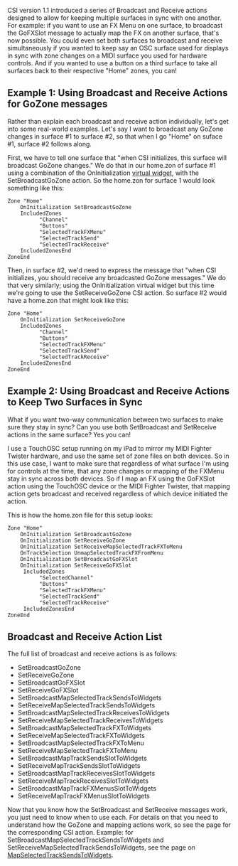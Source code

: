 CSI version 1.1 introduced a series of Broadcast and Receive actions designed to allow for keeping multiple surfaces in sync with one another. For example: if you want to use an FX Menu on one surface, to broadcast the GoFXSlot message to actually map the FX on another surface, that's now possible. You could even set both surfaces to broadcast and receive simultaneously if you wanted to keep say an OSC surface used for displays in sync with zone changes on a MIDI surface you used for hardware controls. And if you wanted to use a button on a third surface to take all surfaces back to their respective "Home" zones, you can!

## Example 1: Using Broadcast and Receive Actions for GoZone messages
Rather than explain each broadcast and receive action individually, let's get into some real-world examples. Let's say I want to broadcast any GoZone changes in surface #1 to surface #2, so that when I go "Home" on suface #1, surface #2 follows along.

First, we have to tell one surface that "when CSI initializes, this surface will broadcast GoZone changes." We do that in our home.zon of surface #1 using a combination of the OnInitialization [virtual widget](https://github.com/GeoffAWaddington/reaper_csurf_integrator/wiki/Virtual-Widgets), with the SetBroadcastGoZone action. So the home.zon for surface 1 would look something like this:

```
Zone "Home"
    OnInitialization SetBroadcastGoZone 
    IncludedZones
          "Channel"
          "Buttons"
          "SelectedTrackFXMenu"
          "SelectedTrackSend"
          "SelectedTrackReceive"
    IncludedZonesEnd
ZoneEnd
```

Then, in surface #2, we'd need to express the message that "when CSI initializes, you should receive any broadcasted GoZone messages." We do that very similarly; using the OnInitialization virtual widget but this time we're going to use the SetReceiveGoZone CSI action. So surface #2 would have a home.zon that might look like this:

```
Zone "Home"
    OnInitialization SetReceiveGoZone 
    IncludedZones
          "Channel"
          "Buttons"
          "SelectedTrackFXMenu"
          "SelectedTrackSend"
          "SelectedTrackReceive"
    IncludedZonesEnd
ZoneEnd  
```

## Example 2: Using Broadcast and Receive Actions to Keep Two Surfaces in Sync
What if you want two-way communication between two surfaces to make sure they stay in sync? Can you use both SetBroadcast and SetReceive actions in the same surface? Yes you can!

I use a TouchOSC setup running on my iPad to mirror my MIDI Fighter Twister hardware, and use the same set of zone files on both devices. So in this use case, I want to make sure that regardless of what surface I'm using for controls at the time, that any zone changes or mapping of the FXMenu stay in sync across both devices. So if I map an FX using the GoFXSlot action using the TouchOSC device or the MIDI Fighter Twister, that mapping action gets broadcast and received regardless of which device initiated the action.

This is how the home.zon file for this setup looks:

```
Zone "Home"
    OnInitialization SetBroadcastGoZone 
    OnInitialization SetReceiveGoZone
    OnInitialization SetReceiveMapSelectedTrackFXToMenu
    OnTrackSelection UnmapSelectedTrackFXFromMenu 
    OnInitialization SetBroadcastGoFXSlot 
    OnInitialization SetReceiveGoFXSlot
     IncludedZones
          "SelectedChannel"
          "Buttons"
          "SelectedTrackFXMenu"
          "SelectedTrackSend"
          "SelectedTrackReceive"
     IncludedZonesEnd
ZoneEnd
```


## Broadcast and Receive Action List
The full list of broadcast and receive actions is as follows:

* SetBroadcastGoZone 
* SetReceiveGoZone
* SetBroadcastGoFXSlot
* SetReceiveGoFXSlot
* SetBroadcastMapSelectedTrackSendsToWidgets
* SetReceiveMapSelectedTrackSendsToWidgets
* SetBroadcastMapSelectedTrackReceivesToWidgets
* SetReceiveMapSelectedTrackReceivesToWidgets
* SetBroadcastMapSelectedTrackFXToWidgets
* SetReceiveMapSelectedTrackFXToWidgets
* SetBroadcastMapSelectedTrackFXToMenu
* SetReceiveMapSelectedTrackFXToMenu
* SetBroadcastMapTrackSendsSlotToWidgets
* SetReceiveMapTrackSendsSlotToWidgets
* SetBroadcastMapTrackReceivesSlotToWidgets
* SetReceiveMapTrackReceivesSlotToWidgets
* SetBroadcastMapTrackFXMenusSlotToWidgets
* SetReceiveMapTrackFXMenusSlotToWidgets

Now that you know how the SetBroadcast and SetReceive messages work, you just need to know when to use each. For details on that you need to understand how the GoZone and mapping actions work, so see the page for the corresponding CSI action. Example: for SetBroadcastMapSelectedTrackSendsToWidgets and SetReceiveMapSelectedTrackSendsToWidgets, see the page on [MapSelectedTrackSendsToWidgets](https://github.com/GeoffAWaddington/reaper_csurf_integrator/wiki/Send-Zones#send-mapping-and-unmapping).